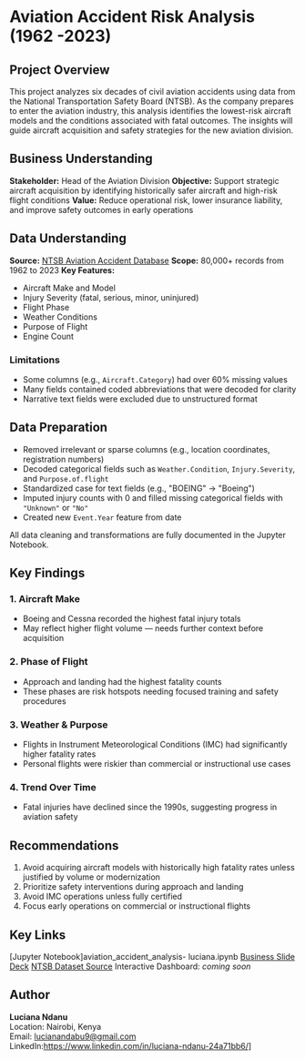 # Aviation Accident Risk Analysis (1962 -2023)
## Project Overview

This project analyzes six decades of civil aviation accidents using data from the National Transportation Safety Board (NTSB). As the company prepares to enter the aviation industry, this analysis identifies the lowest-risk aircraft models and the conditions associated with fatal outcomes. The insights will guide aircraft acquisition and safety strategies for the new aviation division.

## Business Understanding

 **Stakeholder:** Head of the Aviation Division
 **Objective:** Support strategic aircraft acquisition by identifying historically safer aircraft and high-risk flight conditions
 **Value:** Reduce operational risk, lower insurance liability, and improve safety outcomes in early operations

## Data Understanding

 **Source:** [NTSB Aviation Accident Database](https://www.ntsb.gov/_layouts/ntsb.aviation/AviationQuery.aspx)
 **Scope:** 80,000+ records from 1962 to 2023
 **Key Features:**  
  - Aircraft Make and Model  
  - Injury Severity (fatal, serious, minor, uninjured)  
  - Flight Phase  
  - Weather Conditions  
  - Purpose of Flight  
  - Engine Count  

### Limitations
- Some columns (e.g., `Aircraft.Category`) had over 60% missing values
- Many fields contained coded abbreviations that were decoded for clarity
- Narrative text fields were excluded due to unstructured format

## Data Preparation
- Removed irrelevant or sparse columns (e.g., location coordinates, registration numbers)
- Decoded categorical fields such as `Weather.Condition`, `Injury.Severity`, and `Purpose.of.flight`
- Standardized case for text fields (e.g., "BOEING" → "Boeing")
- Imputed injury counts with 0 and filled missing categorical fields with `"Unknown"` or `"No"`
- Created new `Event.Year` feature from date

All data cleaning and transformations are fully documented in the Jupyter Notebook.

## Key Findings

### 1. **Aircraft Make**
- Boeing and Cessna recorded the highest fatal injury totals
- May reflect higher flight volume — needs further context before acquisition

### 2. **Phase of Flight**
- Approach and landing had the highest fatality counts
- These phases are risk hotspots needing focused training and safety procedures

### 3. **Weather & Purpose**
- Flights in Instrument Meteorological Conditions (IMC) had significantly higher fatality rates
- Personal flights were riskier than commercial or instructional use cases

### 4. **Trend Over Time**
- Fatal injuries have declined since the 1990s, suggesting progress in aviation safety

##  Recommendations

1. Avoid acquiring aircraft models with historically high fatality rates unless justified by volume or modernization
2. Prioritize safety interventions during approach and landing
3. Avoid IMC operations unless fully certified
4. Focus early operations on commercial or instructional flights

##  Key Links

[Jupyter Notebook]aviation_accident_analysis- luciana.ipynb
[Business Slide Deck](./aviation_data_insights_presentation.pdf)
[NTSB Dataset Source](https://www.ntsb.gov/_layouts/ntsb.aviation/AviationQuery.aspx)
Interactive Dashboard: *coming soon*


## Author

**Luciana Ndanu**  
Location: Nairobi, Kenya  
Email: lucianandabu9@gmail.com
LinkedIn:https://www.linkedin.com/in/luciana-ndanu-24a71bb6/]

